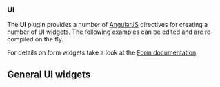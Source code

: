 ### UI

The **UI** plugin provides a number of [AngularJS](http://angularjs.org/) directives for creating a number of UI widgets.  The following examples can be edited and are re-compiled on the fly.

For details on form widgets take a look at the [Form documentation](index.html#/help/forms/developer)

## General UI widgets
<div ng-include="'app/ui/html/test1.html'"></div>



